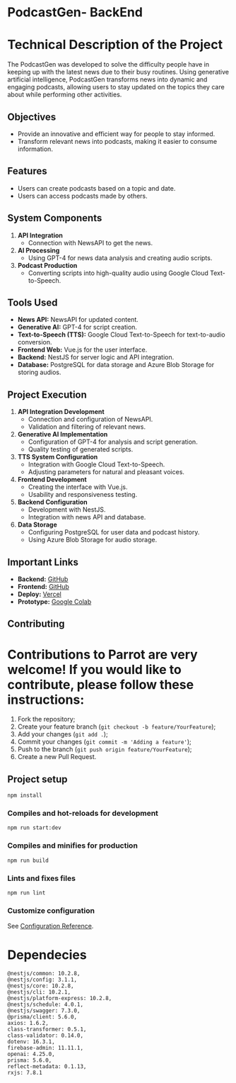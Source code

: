 # PodcastGen- BackEnd

# Technical Description of the Project

The PodcastGen was developed to solve the difficulty people have in keeping up with the latest news due to their busy routines. Using generative artificial intelligence, PodcastGen transforms news into dynamic and engaging podcasts, allowing users to stay updated on the topics they care about while performing other activities.

## Objectives
- Provide an innovative and efficient way for people to stay informed.
- Transform relevant news into podcasts, making it easier to consume information.

## Features
- Users can create podcasts based on a topic and date.
- Users can access podcasts made by others.

## System Components
1. **API Integration**
   - Connection with NewsAPI to get the news.
2. **AI Processing**
   - Using GPT-4 for news data analysis and creating audio scripts.
3. **Podcast Production**
   - Converting scripts into high-quality audio using Google Cloud Text-to-Speech.

## Tools Used
- **News API:** NewsAPI for updated content.
- **Generative AI:** GPT-4 for script creation.
- **Text-to-Speech (TTS):** Google Cloud Text-to-Speech for text-to-audio conversion.
- **Frontend Web:** Vue.js for the user interface.
- **Backend:** NestJS for server logic and API integration.
- **Database:** PostgreSQL for data storage and Azure Blob Storage for storing audios.

## Project Execution
1. **API Integration Development**
   - Connection and configuration of NewsAPI.
   - Validation and filtering of relevant news.
2. **Generative AI Implementation**
   - Configuration of GPT-4 for analysis and script generation.
   - Quality testing of generated scripts.
3. **TTS System Configuration**
   - Integration with Google Cloud Text-to-Speech.
   - Adjusting parameters for natural and pleasant voices.
4. **Frontend Development**
   - Creating the interface with Vue.js.
   - Usability and responsiveness testing.
5. **Backend Configuration**
   - Development with NestJS.
   - Integration with news API and database.
6. **Data Storage**
   - Configuring PostgreSQL for user data and podcast history.
   - Using Azure Blob Storage for audio storage.

## Important Links
- **Backend:** [GitHub](https://github.com/brunom764/podcast-gen-back)
- **Frontend:** [GitHub](https://github.com/laysearaujo/PodcastGen)
- **Deploy:** [Vercel](https://podcast-gen.vercel.app/)
- **Prototype:** [Google Colab](https://colab.research.google.com/drive/1N0Dcub1wpvdlZuX284SMO5G_JnABAy03)

## Contributing

# Contributions to Parrot are very welcome! If you would like to contribute, please follow these instructions:

1. Fork the repository;
2. Create your feature branch (`git checkout -b feature/YourFeature`);
3. Add your changes (`git add .`);
4. Commit your changes (`git commit -m 'Adding a feature'`);
5. Push to the branch (`git push origin feature/YourFeature`);
6. Create a new Pull Request.


## Project setup
```
npm install
```

### Compiles and hot-reloads for development
```
npm run start:dev
```

### Compiles and minifies for production
```
npm run build
```

### Lints and fixes files
```
npm run lint
```

### Customize configuration
See [Configuration Reference](https://cli.vuejs.org/config/).


# Dependecies

	@nestjs/common: 10.2.8,
	@nestjs/config: 3.1.1,
	@nestjs/core: 10.2.8,
	@nestjs/cli: 10.2.1,
	@nestjs/platform-express: 10.2.8,
	@nestjs/schedule: 4.0.1,
	@nestjs/swagger: 7.3.0,
	@prisma/client: 5.6.0,
	axios: 1.6.2,
	class-transformer: 0.5.1,
	class-validator: 0.14.0,
	dotenv: 16.3.1,
	firebase-admin: 11.11.1,
	openai: 4.25.0,
	prisma: 5.6.0,
	reflect-metadata: 0.1.13,
	rxjs: 7.8.1


